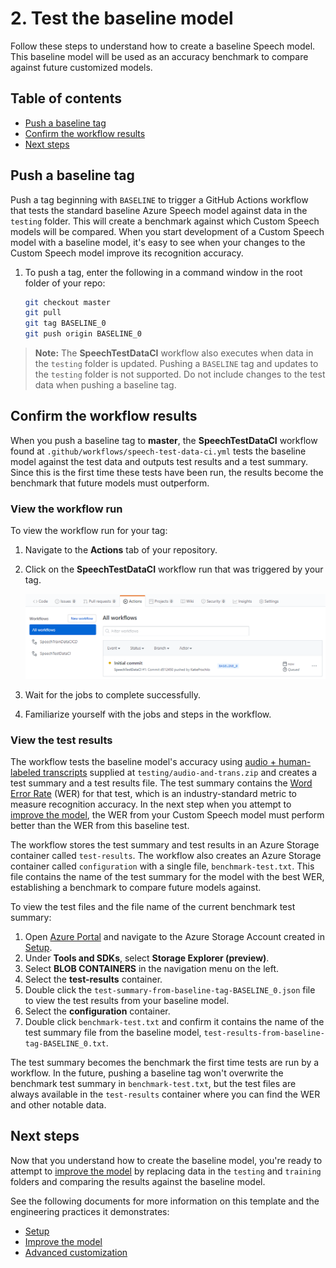 # 2. Test the baseline model

Follow these steps to understand how to create a baseline Speech model. This baseline model will be used as an accuracy benchmark to compare against future customized models.

## Table of contents

* [Push a baseline tag](#Push-a-baseline-tag)
* [Confirm the workflow results](#Confirm-the-workflow-results)
* [Next steps](#Next-steps)

## Push a baseline tag

Push a tag beginning with `BASELINE` to trigger a GitHub Actions workflow that tests the standard baseline Azure Speech model against data in the `testing` folder. This will create a benchmark against which Custom Speech models will be compared. When you start development of a Custom Speech model with a baseline model, it's easy to see when your changes to the Custom Speech model improve its recognition accuracy.

1. To push a tag, enter the following in a command window in the root folder of your repo:

    ```bash
    git checkout master
    git pull
    git tag BASELINE_0
    git push origin BASELINE_0
    ```

>**Note:** The **SpeechTestDataCI** workflow also executes when data in the `testing` folder is updated. Pushing a `BASELINE` tag and updates to the `testing` folder is not supported. Do not include changes to the test data when pushing a baseline tag.

## Confirm the workflow results

When you push a baseline tag to **master**, the **SpeechTestDataCI** workflow found at `.github/workflows/speech-test-data-ci.yml` tests the baseline model against the test data and outputs test results and a test summary. Since this is the first time these tests have been run, the results become the benchmark that future models must outperform.

### View the workflow run

To view the workflow run for your tag:

1. Navigate to the **Actions** tab of your repository.
1. Click on the **SpeechTestDataCI** workflow run that was triggered by your tag.

    ![Actions tab showing that the SpeechTestDataCI workflow is running](../images/baseline-tag-workflow-running.png)

1. Wait for the jobs to complete successfully.
1. Familiarize yourself with the jobs and steps in the workflow.

### View the test results

The workflow tests the baseline model's accuracy using [audio + human-labeled transcripts](https://docs.microsoft.com/azure/cognitive-services/speech-service/how-to-custom-speech-test-and-train#audio--human-labeled-transcript-data-for-testingtraining) supplied at `testing/audio-and-trans.zip` and creates a test summary and a test results file. The test summary contains the [Word Error Rate](https://docs.microsoft.com/azure/cognitive-services/speech-service/how-to-custom-speech-evaluate-data#what-is-word-error-rate-wer) (WER) for that test, which is an industry-standard metric to measure recognition accuracy. In the next step when you attempt to [improve the model](3-improve-the-model.md), the WER from your Custom Speech model must perform better than the WER from this baseline test.

The workflow stores the test summary and test results in an Azure Storage container called `test-results`. The workflow also creates an Azure Storage container called `configuration` with a single file, `benchmark-test.txt`. This file contains the name of the test summary for the model with the best WER, establishing a benchmark to compare future models against.

To view the test files and the file name of the current benchmark test summary:

1. Open [Azure Portal](https://ms.portal.azure.com/#home) and navigate to the Azure Storage Account created in [Setup](1-setup.md#Table-of-contents).
1. Under **Tools and SDKs**, select **Storage Explorer (preview)**.
1. Select **BLOB CONTAINERS** in the navigation menu on the left.
1. Select the **test-results** container.
1. Double click the `test-summary-from-baseline-tag-BASELINE_0.json` file to view the test results from your baseline model.
1. Select the **configuration** container.
1. Double click `benchmark-test.txt` and confirm it contains the name of the test summary file from the baseline model, `test-results-from-baseline-tag-BASELINE_0.txt`.

The test summary becomes the benchmark the first time tests are run by a workflow. In the future, pushing a baseline tag won't overwrite the benchmark test summary in `benchmark-test.txt`, but the test files are always available in the `test-results` container where you can find the WER and other notable data.

## Next steps

Now that you understand how to create the baseline model, you're ready to attempt to [improve the model](./3-improve-the-model.md) by replacing data in the `testing` and `training` folders and comparing the results against the baseline model.

See the following documents for more information on this template and the engineering practices it demonstrates:

* [Setup](1-setup.md#table-of-contents)
* [Improve the model](3-improve-the-model.md#table-of-contents)
* [Advanced customization](4-advanced-customization.md#table-of-contents)
